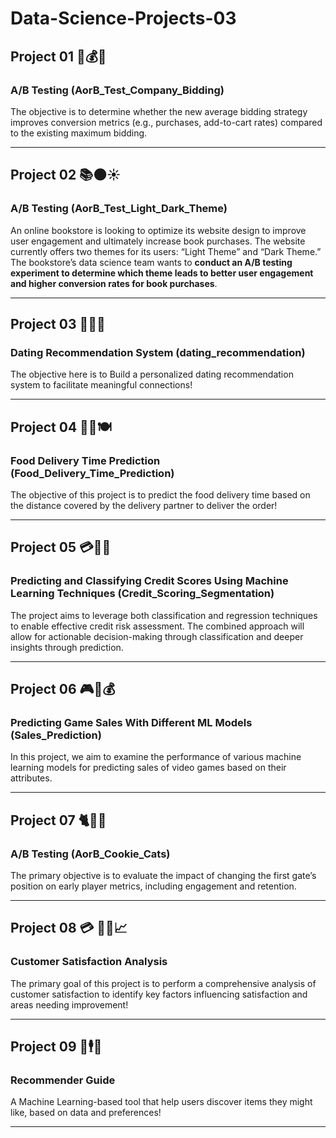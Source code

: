 # Data-Science-Projects-03
## Project 01 🔖💰💱
### A/B Testing (AorB_Test_Company_Bidding)
The objective is to determine whether the new average bidding strategy improves conversion metrics (e.g., purchases, add-to-cart rates) compared to the existing maximum bidding.

---
## Project 02 📚🌑☀️
### A/B Testing (AorB_Test_Light_Dark_Theme)  
An online bookstore is looking to optimize its website design to improve user engagement and ultimately increase book purchases. The website currently offers two themes for its users: “Light Theme” and “Dark Theme.”   
The bookstore’s data science team wants to **conduct an A/B testing experiment to determine which theme leads to better user engagement and higher conversion rates for book purchases**.  

---
## Project 03 💝💞💘
### Dating Recommendation System (dating_recommendation)
The objective here is to Build a personalized dating recommendation system to facilitate meaningful connections!

---
## Project 04 🍔🍝🍽️
### Food Delivery Time Prediction (Food_Delivery_Time_Prediction)
The objective of this project is to predict the food delivery time based on the distance covered by the delivery partner to deliver the order!  

---
## Project 05 💳💸🏦
### Predicting and Classifying Credit Scores Using Machine Learning Techniques (Credit_Scoring_Segmentation)
The project aims to leverage both classification and regression techniques to enable effective credit risk assessment. The combined approach will allow for actionable decision-making through classification and deeper insights through prediction.

---
## Project 06 🎮🎲💰
### Predicting Game Sales With Different ML Models (Sales_Prediction)
In this project, we aim to examine the performance of various machine learning models for predicting sales of video games based on their attributes.

---
## Project 07 🐈🍪🍩
### A/B Testing (AorB_Cookie_Cats)
The primary objective is to evaluate the impact of changing the first gate’s position on early player metrics, including engagement and retention.

---
## Project 08 💳 🧑‍💼📈
### Customer Satisfaction Analysis 
The primary goal of this project is to perform a comprehensive analysis of customer satisfaction to identify key factors influencing satisfaction and areas needing improvement!

---
## Project 09 🔮🕴️🧙
### Recommender Guide
A Machine Learning-based tool that help users discover items they might like, based on data and preferences!

--- 
